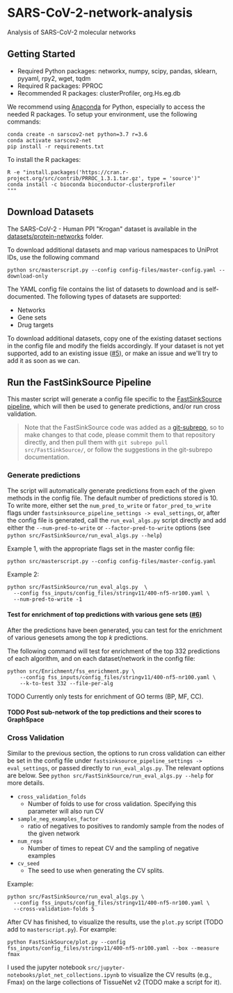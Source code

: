 # SARS-CoV-2-network-analysis
Analysis of SARS-CoV-2 molecular networks

## Getting Started
- Required Python packages: networkx, numpy, scipy, pandas, sklearn, pyyaml, rpy2, wget, tqdm
- Required R packages: PPROC
- Recommended R packages: clusterProfiler, org.Hs.eg.db

We recommend using [Anaconda](https://www.anaconda.com/) for Python, especially to access the needed R packages. To setup your environment, use the following commands:

```
conda create -n sarscov2-net python=3.7 r=3.6
conda activate sarscov2-net
pip install -r requirements.txt
```
To install the R packages:
```
R -e "install.packages('https://cran.r-project.org/src/contrib/PRROC_1.3.1.tar.gz', type = 'source')"
conda install -c bioconda bioconductor-clusterprofiler
"""
```

## Download Datasets
The SARS-CoV-2 - Human PPI "Krogan" dataset is available in the [datasets/protein-networks](https://github.com/Murali-group/SARS-CoV-2-network-analysis/tree/master/datasets/protein-networks) folder. 

To download additional datasets and map various namespaces to UniProt IDs, use the following command
```
python src/masterscript.py --config config-files/master-config.yaml --download-only
```

The YAML config file contains the list of datasets to download and is self-documented. The following types of datasets are supported:
  - Networks
  - Gene sets
  - Drug targets

To download additional datasets, copy one of the existing dataset sections in the config file and modify the fields accordingly. If your dataset is not yet supported, add to an existing issue ([#5](https://github.com/Murali-group/SARS-CoV-2-network-analysis/issues/5)), or make an issue and we'll try to add it as soon as we can. 

## Run the FastSinkSource Pipeline
This master script will generate a config file specific to the [FastSinkSource pipeline](https://github.com/jlaw9/FastSinkSource/tree/no-ontology), which will then be used to generate predictions, and/or run cross validation.

> Note that the FastSinkSource code was added as a [git-subrepo](https://github.com/ingydotnet/git-subrepo), so to make changes to that code, please commit them to that repository directly, and then pull them with `git subrepo pull src/FastSinkSource/`, or follow the suggestions in the git-subrepo documentation.

### Generate predictions
The script will automatically generate predictions from each of the given methods in the config file. The default number of predictions stored is 10. To write more, either set the `num_pred_to_write` or `fator_pred_to_write` flags under `fastsinksource_pipeline_settings -> eval_settings`, or, after the config file is generated, call the `run_eval_algs.py` script directly and add either the `--num-pred-to-write` or `--factor-pred-to-write` options (see `python src/FastSinkSource/run_eval_algs.py --help`)

Example 1, with the appropriate flags set in the master config file:
```
python src/masterscript.py --config config-files/master-config.yaml 
```

Example 2:
```
python src/FastSinkSource/run_eval_algs.py  \
  --config fss_inputs/config_files/stringv11/400-nf5-nr100.yaml \
  --num-pred-to-write -1
```

#### Test for enrichment of top predictions with various gene sets ([#6](https://github.com/Murali-group/SARS-CoV-2-network-analysis/issues/6))
After the predictions have been generated, you can test for the enrichment of various genesets among the top _k_ predictions.

The following command will test for enrichment of the top 332 predictions of each algorithm, and on each dataset/network in the config file:
```
python src/Enrichment/fss_enrichment.py \
    --config fss_inputs/config_files/stringv11/400-nf5-nr100.yaml \
    --k-to-test 332 --file-per-alg
```

TODO Currently only tests for enrichment of GO terms (BP, MF, CC).
<!---
To test for enrichment of any given list of genes (e.g., Krogan nodes), use the following command:
--->
#### TODO Post sub-network of the top predictions and their scores to GraphSpace
### Cross Validation
Similar to the previous section, the options to run cross validation can either be set in the config file under `fastsinksource_pipeline_settings -> eval_settings`, or passed directly to `run_eval_algs.py`. The relevant options are below. See `python src/FastSinkSource/run_eval_algs.py --help` for more details.
  - `cross_validation_folds`
    - Number of folds to use for cross validation. Specifying this parameter will also run CV
  - `sample_neg_examples_factor`
    - ratio of negatives to positives to randomly sample from the nodes of the given network
  - `num_reps`
    - Number of times to repeat CV and the sampling of negative examples
  - `cv_seed`
    - The seed to use when generating the CV splits. 

Example:
```
python src/FastSinkSource/run_eval_algs.py \
  --config fss_inputs/config_files/stringv11/400-nf5-nr100.yaml \
  --cross-validation-folds 5
```

After CV has finished, to visualize the results, use the `plot.py` script (TODO add to `masterscript.py`). For example:
```
python FastSinkSource/plot.py --config fss_inputs/config_files/stringv11/400-nf5-nr100.yaml --box --measure fmax
```

I used the jupyter notebook `src/jupyter-notebooks/plot_net_collections.ipynb` to visualize the CV results (e.g., Fmax) on the large collections of TissueNet v2 (TODO make a script for it).
